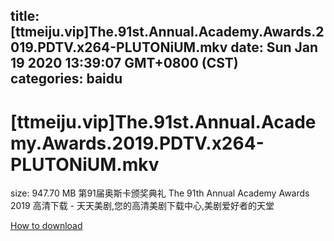 
title: [ttmeiju.vip]The.91st.Annual.Academy.Awards.2019.PDTV.x264-PLUTONiUM.mkv
date: Sun Jan 19 2020 13:39:07 GMT+0800 (CST)    
categories: baidu
---

# [ttmeiju.vip]The.91st.Annual.Academy.Awards.2019.PDTV.x264-PLUTONiUM.mkv
size: 947.70 MB
 第91届奥斯卡颁奖典礼 The 91th Annual Academy Awards 2019 高清下载 - 天天美剧,您的高清美剧下载中心,美剧爱好者的天堂
 

[How to download](https://bpcam.bemobtrk.com/go/2ceec3aa-1ca2-46d6-b9ff-aaa5c184517c?jno=5080)